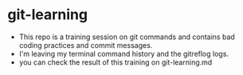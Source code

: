 # git-learning

- This repo is a training session on git commands and contains bad coding practices and commit messages. 
- I'm leaving my terminal command history and the gitreflog logs.
- you can check the result of this training on git-learning.md
